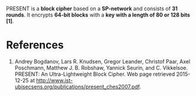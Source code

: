 PRESENT is a **block cipher** based on a **SP-network** and consists of **31 rounds**. It encrypts **64-bit blocks** with a **key with a length of 80 or 128 bits [1]**.



# References

1. Andrey Bogdanov, Lars R. Knudsen, Gregor Leander, Christof Paar, Axel Poschmann, Matthew J. B. Robshaw, Yannick Seurin, and C. Vikkelsoe. PRESENT: An Ultra-Lightweight Block Cipher. Web page retrieved 2015-12-25 at http://www.ist-ubisecsens.org/publications/present_ches2007.pdf.
